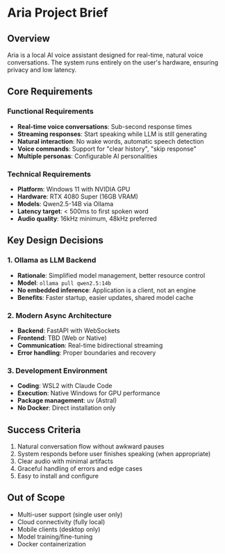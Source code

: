 # Aria Project Brief

## Overview
Aria is a local AI voice assistant designed for real-time, natural voice conversations. The system runs entirely on the user's hardware, ensuring privacy and low latency.

## Core Requirements

### Functional Requirements
- **Real-time voice conversations**: Sub-second response times
- **Streaming responses**: Start speaking while LLM is still generating
- **Natural interaction**: No wake words, automatic speech detection
- **Voice commands**: Support for "clear history", "skip response"
- **Multiple personas**: Configurable AI personalities

### Technical Requirements
- **Platform**: Windows 11 with NVIDIA GPU
- **Hardware**: RTX 4080 Super (16GB VRAM)
- **Models**: Qwen2.5-14B via Ollama
- **Latency target**: < 500ms to first spoken word
- **Audio quality**: 16kHz minimum, 48kHz preferred

## Key Design Decisions

### 1. Ollama as LLM Backend
- **Rationale**: Simplified model management, better resource control
- **Model**: `ollama pull qwen2.5:14b`
- **No embedded inference**: Application is a client, not an engine
- **Benefits**: Faster startup, easier updates, shared model cache

### 2. Modern Async Architecture
- **Backend**: FastAPI with WebSockets
- **Frontend**: TBD (Web or Native)
- **Communication**: Real-time bidirectional streaming
- **Error handling**: Proper boundaries and recovery

### 3. Development Environment
- **Coding**: WSL2 with Claude Code
- **Execution**: Native Windows for GPU performance
- **Package management**: uv (Astral)
- **No Docker**: Direct installation only

## Success Criteria
1. Natural conversation flow without awkward pauses
2. System responds before user finishes speaking (when appropriate)
3. Clear audio with minimal artifacts
4. Graceful handling of errors and edge cases
5. Easy to install and configure

## Out of Scope
- Multi-user support (single user only)
- Cloud connectivity (fully local)
- Mobile clients (desktop only)
- Model training/fine-tuning
- Docker containerization